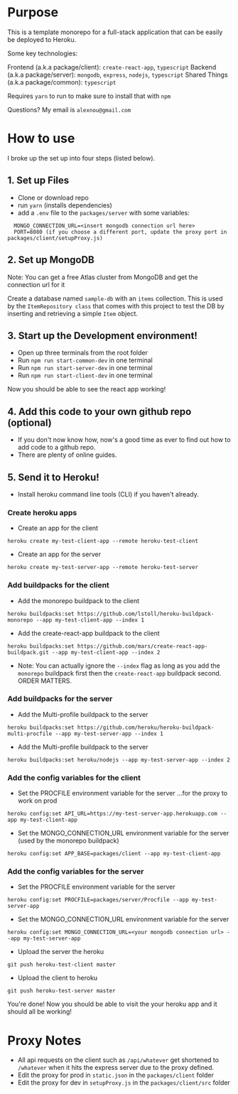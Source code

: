 # Purpose

This is a template monorepo for a full-stack application that can be easily be deployed to Heroku.

Some key technologies:

Frontend (a.k.a package/client): `create-react-app`, `typescript`
Backend (a.k.a package/server): `mongodb`, `express`, `nodejs`, `typescript`
Shared Things (a.k.a package/common): `typescript`

Requires `yarn` to run to make sure to install that with `npm`

Questions? My email is `alexnou@gmail.com`


# How to use

I broke up the set up into four steps (listed below).


## 1. Set up Files

- Clone or download repo
- run `yarn` (installs dependencies)
- add a `.env` file to the `packages/server` with some variables:

```
  MONGO_CONNECTION_URL=<insert mongodb connection url here>
  PORT=8080 (if you choose a different port, update the proxy port in packages/client/setupProxy.js)
```

## 2. Set up MongoDB

Note: You can get a free Atlas cluster from MongoDB and get the connection url for it

Create a database named `sample-db` with an `items` collection. This is used by the `ItemRepository class` that comes with this project to test the DB by inserting and retrieving a simple `Item` object.


## 3. Start up the Development environment!

- Open up three terminals from the root folder
- Run `npm run start-common-dev` in one terminal
- Run `npm run start-server-dev` in one terminal
- Run `npm run start-client-dev` in one terminal

Now you should be able to see the react app working!


## 4. Add this code to your own github repo (optional)

- If you don't now know how, now's a good time as ever to find out how to add code to a github repo.
- There are plenty of online guides.


## 5. Send it to Heroku!

- Install heroku command line tools (CLI) if you haven't already.


### Create heroku apps

- Create an app for the client

`heroku create my-test-client-app --remote heroku-test-client`

- Create an app for the server

`heroku create my-test-server-app --remote heroku-test-server`


### Add buildpacks for the client

- Add the monorepo buildpack to the client

`heroku buildpacks:set https://github.com/lstoll/heroku-buildpack-monorepo --app my-test-client-app --index 1`

- Add the create-react-app buildpack to the client

`heroku buildpacks:set https://github.com/mars/create-react-app-buildpack.git --app my-test-client-app --index 2`

- Note: You can actually ignore the `--index` flag as long as you add the `monorepo` buildpack first then the `create-react-app` buildpack second. ORDER MATTERS.


### Add buildpacks for the server

- Add the Multi-profile buildpack to the server

`heroku buildpacks:set https://github.com/heroku/heroku-buildpack-multi-procfile --app my-test-server-app --index 1`

- Add the Multi-profile buildpack to the server

`heroku buildpacks:set heroku/nodejs --app my-test-server-app --index 2`


### Add the config variables for the client

- Set the PROCFILE environment variable for the server ...for the proxy to work on prod

`heroku config:set API_URL=https://my-test-server-app.herokuapp.com --app my-test-client-app`

- Set the MONGO_CONNECTION_URL environment variable for the server (used by the monorepo buildpack)

`heroku config:set APP_BASE=packages/client --app my-test-client-app`


### Add the config variables for the server

- Set the PROCFILE environment variable for the server

`heroku config:set PROCFILE=packages/server/Procfile --app my-test-server-app`

- Set the MONGO_CONNECTION_URL environment variable for the server

`heroku config:set MONGO_CONNECTION_URL=<your mongodb connection url> --app my-test-server-app`

- Upload the server the heroku

`git push heroku-test-client master`

- Upload the client to heroku

`git push heroku-test-server master`

You're done! Now you should be able to visit the your heroku app and it should all be working!


# Proxy Notes

- All api requests on the client such as `/api/whatever` get shortened to `/whatever` when it hits the express server due to the proxy defined.
- Edit the proxy for prod in `static.json` in the `packages/client` folder
- Edit the proxy for dev in `setupProxy.js` in the `packages/client/src` folder
